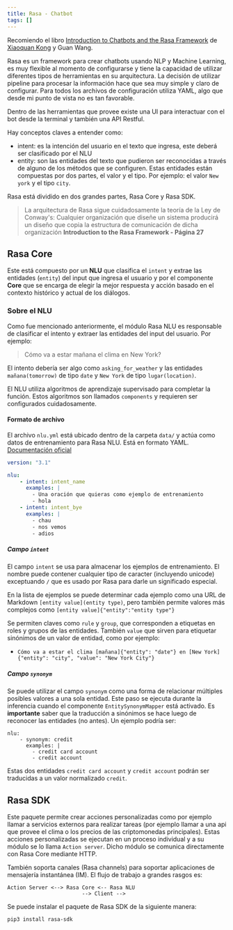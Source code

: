 ```yaml
---
title: Rasa - Chatbot
tags: []
---
```

Recomiendo el libro [Introduction to Chatbots and the Rasa Framework](https://www.amazon.com/dp/1801077053)  de [Xiaoquan Kong](https://github.com/howl-anderson) y Guan Wang.

Rasa es un framework para crear chatbots usando NLP y Machine Learning, es muy flexible al momento de configurarse y tiene la capacidad de utilizar diferentes tipos de herramientas en su arquitectura. La decisión de utilizar pipeline para procesar la información hace que sea muy simple y claro de configurar. Para todos los archivos de configuración utiliza YAML, algo que desde mi punto de vista no es tan favorable.

Dentro de las herramientas que provee existe una UI para interactuar con el bot desde la terminal y también una API Restful. 

Hay conceptos claves a entender como:
- intent: es la intención del usuario en el texto que ingresa, este deberá ser clasificado por el NLU
- entity: son las entidades del texto que pudieron ser reconocidas a través de alguno de los métodos que se configuren. Estas entidades están compuestas por dos partes, el valor y el tipo. Por ejemplo: el valor `New york` y el tipo `city`.

Rasa está dividido en dos grandes partes, Rasa Core y Rasa SDK.
>La arquitectura de Rasa sigue cuidadosamente la teoría de la Ley de Conway's:
>Cualquier organización que diseñe un sistema producirá un diseño que copia la estructura de comunicación de dicha organización 
>__Introduction to the Rasa Framework - Página 27__
## Rasa Core
Este está compuesto por un **NLU** que clasifica el `intent` y extrae las entidades (`entity`) del input que ingresa el usuario y por el componente **Core** que se encarga de elegir la mejor respuesta y acción basado en el contexto histórico y actual de los diálogos.

### Sobre el NLU
Como fue mencionado anteriormente, el módulo Rasa NLU es responsable de clasificar el intento y extraer las entidades del input del usuario. Por ejemplo:
> Cómo va a estar mañana el clima en New York?

El intento debería ser algo como `asking_for_weather` y las entidades `mañana(tomorrow)` de tipo `date` y `New York` de tipo `lugar(location)`.

El NLU utiliza algoritmos de aprendizaje supervisado para completar la función. Estos algoritmos son llamados `components` y requieren ser configurados cuidadosamente.

#### Formato de archivo
El archivo `nlu.yml` está ubicado dentro de la carpeta `data/` y actúa como datos de entrenamiento para Rasa NLU. Está en formato YAML. [Documentación oficial](https://rasa.com/docs/rasa/training-data-format/#nlu-training-data)

```yaml
version: "3.1"

nlu:
	- intent: intent_name
	  examples: |
	    - Una oración que quieras como ejemplo de entrenamiento
	    - hola
	- intent: intent_bye
	  examples: |
	    - chau
	    - nos vemos
	    - adios
```

##### Campo `intent`
El campo `intent` se usa para almacenar los ejemplos de entrenamiento. El nombre puede contener cualquier tipo de caracter (incluyendo unicode) exceptuando `/` que es usado por Rasa para darle un significado especial. 

En la lista de ejemplos se puede determinar cada ejemplo como una URL de Markdown `[entity value](entity type)`, pero también permite valores más complejos como `[entity value]{"entity":"entity type"}`

Se permiten claves como `rule` y `group`, que corresponden a etiquetas en roles y grupos de las entidades. También `value` que sirven para etiquetar sinónimos de un valor de entidad, como por ejemplo:
- `Cómo va a estar el clima [mañana]{"entity": "date"} en [New York]{"entity": "city", "value": "New York City"}`

##### Campo `synonym`
Se puede utilizar el campo `synonym` como una forma de relacionar múltiples posibles valores a una sola entidad. Este paso se ejecuta durante la inferencia cuando el componente `EntitySynonymMapper` está activado. Es **importante** saber que la traducción a sinónimos se hace luego de reconocer las entidades (no antes). Un ejemplo podría ser:
```
nlu:
	- synonym: credit
	  examples: |
	    - credit card account
	    - credit account
```

Estas dos entidades `credit card account` y `credit account` podrán ser traducidas a un valor normalizado `credit`.

## Rasa SDK
Este paquete permite crear acciones personalizadas como por ejemplo llamar a servicios externos para realizar tareas (por ejemplo llamar a una api que provee el clima o los precios de las criptomonedas principales). Estas acciones personalizadas se ejecutan en un proceso individual y a su módulo se lo llama `Action server`. Dicho módulo se comunica directamente con Rasa Core mediante HTTP. 

También soporta canales (Rasa channels) para soportar aplicaciones de mensajería instantánea (IM). El flujo de trabajo a grandes rasgos es:
```
Action Server <--> Rasa Core <-- Rasa NLU
						--> Client -->
```

Se puede instalar el paquete de Rasa SDK de la siguiente manera:
```sh
pip3 install rasa-sdk
```